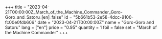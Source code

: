 +++
title = "2023-04-21T00:00:00Z_March_of_the_Machine_Commander_Goro-Goro_and_Satoru_[en]_false"
id = "5b661b53-2e58-4dcc-9100-fc00e0fdb606"
date = "2023-04-21T00:00:00Z"
name = "Goro-Goro and Satoru"
lang = ["en"]
price = "0.95"
quantity = 1
foil = false
set = "March of the Machine Commander"
+++

